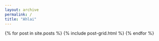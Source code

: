 ```yaml
---
layout: archive
permalink: /
title: "Ahlai"
---
```


<div class="tiles">
{% for post in site.posts %}
	{% include post-grid.html %}
{% endfor %}
</div><!-- /.tiles -->
